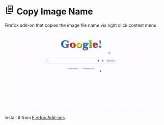# ![アイコン](icons/32.png) Copy Image Name

Firefox add-on that copies the image file name via right click context menu. 

![demo](demo.gif)

Install it from [Firefox Add-ons](https://addons.mozilla.org/ja/firefox/addon/copy-image-name/)
